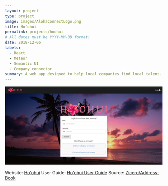 ```yaml
---
layout: project
type: project
image: images/AlohaConnectLogo.png
title: Ho'ohui
permalink: projects/hoohui
# All dates must be YYYY-MM-DD format!
date: 2018-12-06
labels:
  - React
  - Meteor
  - Semantic UI
  - Company connector
summary: A web app designed to help local companies find local talent.
---
```


<img class="ui medium image" src="../images/landing.PNG">




Website: <a href="https://hoohui.meteorapp.com/">Ho'ohui</a>
User Guide: <a href="https://ho-ohui.github.io/">Ho'ohui User Guide</a>
Source: <a href="https://github.com/Zicero/Address-Book"><i class="large github icon "></i>Zicero/Address-Book</a>
